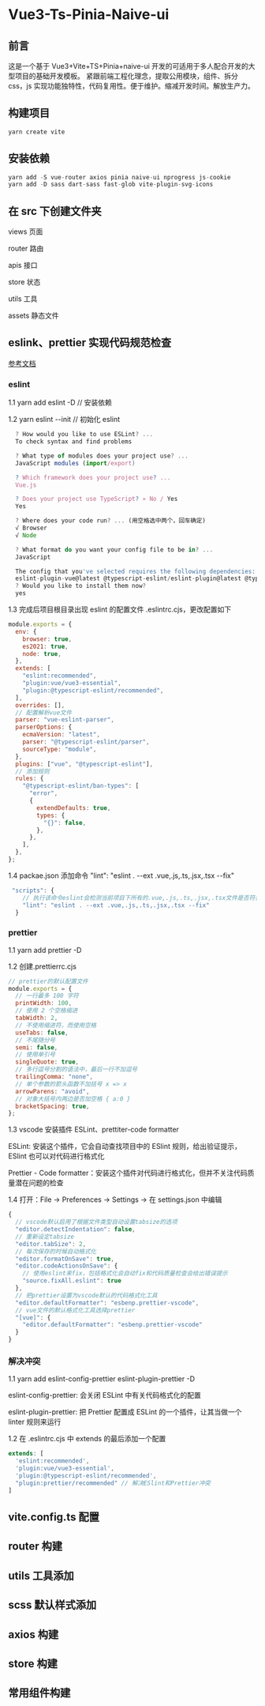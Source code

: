 # Vue3-Ts-Pinia-Naive-ui

## 前言

这是一个基于 Vue3+Vite+TS+Pinia+naive-ui 开发的可适用于多人配合开发的大型项目的基础开发模板。
紧跟前端工程化理念，提取公用模块，组件、拆分 css，js 实现功能独特性，代码复用性。便于维护。缩减开发时间。解放生产力。

## 构建项目

```js
yarn create vite
```

## 安装依赖

```js
yarn add -S vue-router axios pinia naive-ui nprogress js-cookie
yarn add -D sass dart-sass fast-glob vite-plugin-svg-icons
```

## 在 src 下创建文件夹

views 页面

router 路由

apis 接口

store 状态

utils 工具

assets 静态文件

## eslink、prettier 实现代码规范检查

[参考文档](https://blog.csdn.net/m0_37873510/article/details/128692295?ops_request_misc=%257B%2522request%255Fid%2522%253A%2522167944801216800227444359%2522%252C%2522scm%2522%253A%252220140713.130102334..%2522%257D&request_id=167944801216800227444359&biz_id=0&utm_medium=distribute.pc_search_result.none-task-blog-2~all~sobaiduend~default-4-128692295-null-null.142^v75^insert_down38,201^v4^add_ask,239^v2^insert_chatgpt&utm_term=vue3%E4%BB%A3%E7%A0%81%E8%A7%84%E8%8C%83&spm=1018.2226.3001.4187)

### eslint

1.1 yarn add eslint -D // 安装依赖

1.2 yarn eslint --init // 初始化 eslint

```js
  ? How would you like to use ESLint? ...
  To check syntax and find problems

  ? What type of modules does your project use? ...
  JavaScript modules (import/export)

  ? Which framework does your project use? ...
  Vue.js

  ? Does your project use TypeScript? » No / Yes
  Yes

  ? Where does your code run? ... (用空格选中两个，回车确定)
  √ Browser
  √ Node

  ? What format do you want your config file to be in? ...
  JavaScript

  The config that you've selected requires the following dependencies:
  eslint-plugin-vue@latest @typescript-eslint/eslint-plugin@latest @typescript-eslint/parser@latest
  ? Would you like to install them now?
  yes
```

1.3 完成后项目根目录出现 eslint 的配置文件 .eslintrc.cjs，更改配置如下

```js
module.exports = {
  env: {
    browser: true,
    es2021: true,
    node: true,
  },
  extends: [
    "eslint:recommended",
    "plugin:vue/vue3-essential",
    "plugin:@typescript-eslint/recommended",
  ],
  overrides: [],
  // 配置解析vue文件
  parser: "vue-eslint-parser",
  parserOptions: {
    ecmaVersion: "latest",
    parser: "@typescript-eslint/parser",
    sourceType: "module",
  },
  plugins: ["vue", "@typescript-eslint"],
  // 添加规则
  rules: {
    "@typescript-eslint/ban-types": [
      "error",
      {
        extendDefaults: true,
        types: {
          "{}": false,
        },
      },
    ],
  },
};
```

1.4 packae.json 添加命令 "lint": "eslint . --ext .vue,.js,.ts,.jsx,.tsx --fix"

```js
 "scripts": {
 	// 执行该命令eslint会检测当前项目下所有的.vue,.js,.ts,.jsx,.tsx文件是否符合eslint的代码规范，并尝试自动修复
    "lint": "eslint . --ext .vue,.js,.ts,.jsx,.tsx --fix"
  }
```

### prettier

1.1 yarn add prettier -D

1.2 创建.prettierrc.cjs

```js
// prettier的默认配置文件
module.exports = {
  // 一行最多 100 字符
  printWidth: 100,
  // 使用 2 个空格缩进
  tabWidth: 2,
  // 不使用缩进符，而使用空格
  useTabs: false,
  // 不尾随分号
  semi: false,
  // 使用单引号
  singleQuote: true,
  // 多行逗号分割的语法中，最后一行不加逗号
  trailingComma: "none",
  // 单个参数的箭头函数不加括号 x => x
  arrowParens: "avoid",
  // 对象大括号内两边是否加空格 { a:0 }
  bracketSpacing: true,
};
```

1.3 vscode 安装插件 ESLint、prettiter-code formatter

ESLint: 安装这个插件，它会自动查找项目中的 ESlint 规则，给出验证提示，ESlint 也可以对代码进行格式化

Prettier - Code formatter：安装这个插件对代码进行格式化，但并不关注代码质量潜在问题的检查

1.4 打开：File -> Preferences -> Settings -> 在 settings.json 中编辑

```js
{
  // vscode默认启用了根据文件类型自动设置tabsize的选项
  "editor.detectIndentation": false,
  // 重新设定tabsize
  "editor.tabSize": 2,
  // 每次保存的时候自动格式化
  "editor.formatOnSave": true,
  "editor.codeActionsOnSave": {
    // 使用eslint来fix，包括格式化会自动fix和代码质量检查会给出错误提示
    "source.fixAll.eslint": true
  },
  // 把prettier设置为vscode默认的代码格式化工具
  "editor.defaultFormatter": "esbenp.prettier-vscode",
  // vue文件的默认格式化工具选择prettier
  "[vue]": {
    "editor.defaultFormatter": "esbenp.prettier-vscode"
  }
}

```

### 解决冲突

1.1 yarn add eslint-config-prettier eslint-plugin-prettier -D

eslint-config-prettier: 会关闭 ESLint 中有关代码格式化的配置

eslint-plugin-prettier: 把 Prettier 配置成 ESLint 的一个插件，让其当做一个 linter 规则来运行

1.2 在 .eslintrc.cjs 中 extends 的最后添加一个配置

```js
extends: [
  'eslint:recommended',
  'plugin:vue/vue3-essential',
  'plugin:@typescript-eslint/recommended',
  "plugin:prettier/recommended" // 解决ESlint和Prettier冲突
]
```

## vite.config.ts 配置

## router 构建

## utils 工具添加

## scss 默认样式添加

## axios 构建

## store 构建

## 常用组件构建
